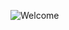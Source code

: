 ![Welcome]([link](https://raw.githubusercontent.com/Krsan4Learn/Krsan4Learn/main/krsan4learn.com.gif))
